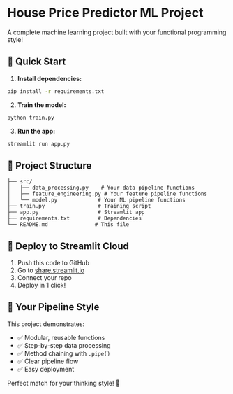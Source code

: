 # House Price Predictor ML Project

A complete machine learning project built with your functional programming style!

## 🚀 Quick Start

1. **Install dependencies:**
```bash
pip install -r requirements.txt
```

2. **Train the model:**
```bash
python train.py
```

3. **Run the app:**
```bash
streamlit run app.py
```

## 📁 Project Structure

```
├── src/
│   ├── data_processing.py    # Your data pipeline functions
│   ├── feature_engineering.py # Your feature pipeline functions
│   └── model.py             # Your ML pipeline functions
├── train.py                 # Training script
├── app.py                   # Streamlit app
├── requirements.txt         # Dependencies
└── README.md               # This file
```

## 🔗 Deploy to Streamlit Cloud

1. Push this code to GitHub
2. Go to [share.streamlit.io](https://share.streamlit.io)
3. Connect your repo
4. Deploy in 1 click!

## 🎯 Your Pipeline Style

This project demonstrates:
- ✅ Modular, reusable functions
- ✅ Step-by-step data processing
- ✅ Method chaining with `.pipe()`
- ✅ Clear pipeline flow
- ✅ Easy deployment

Perfect match for your thinking style! 🧠